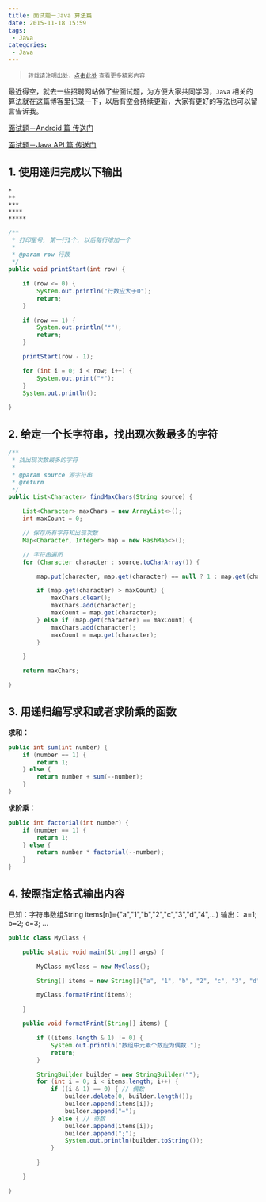 ```yaml
---
title: 面试题－Java 算法篇
date: 2015-11-18 15:59
tags:
 - Java
categories:
 - Java
---
```


> <small>转载请注明出处，[点击此处](https://shichaohui.github.io/) 查看更多精彩内容</small>

最近得空，就去一些招聘网站做了些面试题，为方便大家共同学习，`Java` 相关的算法就在这篇博客里记录一下，以后有空会持续更新，大家有更好的写法也可以留言告诉我。

[面试题－Android 篇 传送门](http://blog.csdn.net/u014165119/article/details/49908549)

[面试题－Java API 篇 传送门](http://blog.csdn.net/u014165119/article/details/49910119)

## 1. 使用递归完成以下输出

```
*
**
***
****
*****
```

```java
/**
 * 打印星号, 第一行1个, 以后每行增加一个
 *
 * @param row 行数
 */
public void printStart(int row) {

    if (row <= 0) {
        System.out.println("行数应大于0");
        return;
    }

    if (row == 1) {
        System.out.println("*");
        return;
    }

    printStart(row - 1);

    for (int i = 0; i < row; i++) {
        System.out.print("*");
    }
    System.out.println();

}
```

## 2. 给定一个长字符串，找出现次数最多的字符

```java
/**
 * 找出现次数最多的字符
 *
 * @param source 源字符串
 * @return
 */
public List<Character> findMaxChars(String source) {

    List<Character> maxChars = new ArrayList<>();
    int maxCount = 0;

    // 保存所有字符和出现次数
    Map<Character, Integer> map = new HashMap<>();

    // 字符串遍历
    for (Character character : source.toCharArray()) {

        map.put(character, map.get(character) == null ? 1 : map.get(character) + 1);

        if (map.get(character) > maxCount) {
            maxChars.clear();
            maxChars.add(character);
            maxCount = map.get(character);
        } else if (map.get(character) == maxCount) {
            maxChars.add(character);
            maxCount = map.get(character);
        }

    }

    return maxChars;

}
```

## 3. 用递归编写求和或者求阶乘的函数

**求和：**

```java
public int sum(int number) {
    if (number == 1) {
        return 1;
    } else {
        return number + sum(--number);
    }
}
```

**求阶乘：**

```java
public int factorial(int number) {
    if (number == 1) {
        return 1;
    } else {
        return number * factorial(--number);
    }
}
```

## 4. 按照指定格式输出内容

已知：字符串数组String items[n]={"a","1","b","2","c","3","d","4",...}
输出：
a=1;
b=2;
c=3;
...

```java
public class MyClass {

    public static void main(String[] args) {

        MyClass myClass = new MyClass();

        String[] items = new String[]{"a", "1", "b", "2", "c", "3", "d", "4"};

        myClass.formatPrint(items);

    }

    public void formatPrint(String[] items) {

        if ((items.length & 1) != 0) {
            System.out.println("数组中元素个数应为偶数.");
            return;
        }

        StringBuilder builder = new StringBuilder("");
        for (int i = 0; i < items.length; i++) {
            if ((i & 1) == 0) { // 偶数
                builder.delete(0, builder.length());
                builder.append(items[i]);
                builder.append("=");
            } else { // 奇数
                builder.append(items[i]);
                builder.append(";");
                System.out.println(builder.toString());
            }

        }

    }

}
```